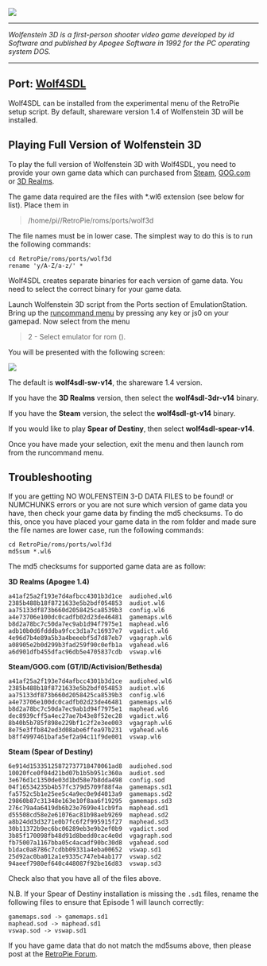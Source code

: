 ![](https://4.bp.blogspot.com/-KubMHEPz1Uk/VMJdFy57fTI/AAAAAAAAAEQ/xJFFjQsQZAY/s1600/wolf3d.png)

***

_Wolfenstein 3D is a first-person shooter video game developed by id Software and published by Apogee Software in 1992 for the PC operating system DOS._

***


## Port: [Wolf4SDL](https://github.com/mozzwald/wolf4sdl)

Wolf4SDL can be installed from the experimental menu of the RetroPie setup script. By default, shareware version 1.4 of Wolfenstein 3D will be installed.

## Playing Full Version of Wolfenstein 3D

To play the full version of Wolfenstein 3D with Wolf4SDL, you need to provide your own game data which can purchased from [Steam](http://store.steampowered.com/app/2270), [GOG.com](https://www.gog.com/game/wolfenstein_3d_and_spear_of_destiny) or [3D Realms](https://3drealms.com/catalog/wolfenstein-3d_25/).

The game data required are the files with *.wl6 extension (see below for list). Place them in 

> /home/pi//RetroPie/roms/ports/wolf3d

The file names must be in lower case. The simplest way to do this is to run the following commands:

    cd RetroPie/roms/ports/wolf3d
    rename 'y/A-Z/a-z/' *

Wolf4SDL creates separate binaries for each version of game data. You need to select the correct binary for your game data. 

Launch Wolfenstein 3D script from the Ports section of EmulationStation. Bring up the [runcommand menu](https://github.com/RetroPie/RetroPie-Setup/wiki/runcommand) by pressing any key or js0 on your gamepad. Now select from the menu
> 2 - Select emulator for rom ().

You will be presented with the following screen:

![](https://a123516c-a-62cb3a1a-s-sites.googlegroups.com/site/dosonthepi/wolf4sdl-rom-selection.png?attachauth=ANoY7cosBgHONtrzOQX3viZ--s0TrNsppucBOMmm7TIzEKVT4cPhJnTaLy0RO_FiuUbnGnUjfdsXiLg01-LDLslLMQl-ODbePEOKALnniWFphrKcBHW_I6zxQqMoDkfxoQ3psCobXd8i6HtRscADiMm2bNAQ3qgpHnXRJCLNk4StHxLglEnFkNu4FGpZ_oHPWZwCCCMwNDZmydodoIsa-orPPmwJU2B-kFClF1DQsmCNtWcAqUAC2Kg%3D&attredirects=0)

The default is **wolf4sdl-sw-v14**, the shareware 1.4 version.

If you have the **3D Realms** version, then select the **wolf4sdl-3dr-v14** binary.

If you have the **Steam** version, the select the **wolf4sdl-gt-v14** binary.

If you would like to play **Spear of Destiny**, then select **wolf4sdl-spear-v14**.

Once you have made your selection, exit the menu and then launch rom from the runcommand menu.

## Troubleshooting

If you are getting NO WOLFENSTEIN 3-D DATA FILES to be found! or NUMCHUNKS errors or you are not sure which version of game data you have, then check your game data by finding the md5 checksums. To do this, once you have placed your game data in the rom folder and made sure the file names are lower case, run the following commands:

	cd RetroPie/roms/ports/wolf3d
	md5sum *.wl6

The md5 checksums for supported game data are as follow:

**3D Realms (Apogee 1.4)**

	a41af25a2f193e7d4afbcc4301b3d1ce  audiohed.wl6
	2385b488b18f8721633e5b2bdf054853  audiot.wl6
	aa75133df873b660d2058425ca8539b3  config.wl6
	a4e73706e100dc0cadfb02d23de46481  gamemaps.wl6
	b8d2a78bc7c50da7ec9ab1d94f7975e1  maphead.wl6
	adb10b0d6fdddba9fcc3d1a7c16937e7  vgadict.wl6
	4e96d7b4e89a5b3a4beeebf5d7d87eb7  vgagraph.wl6
	a08905e2b0d299b3fad259f90c0efb1a  vgahead.wl6
	a6d901dfb455dfac96db5e4705837cdb  vswap.wl6

**Steam/GOG.com (GT/ID/Activision/Bethesda)**

	a41af25a2f193e7d4afbcc4301b3d1ce  audiohed.wl6
	2385b488b18f8721633e5b2bdf054853  audiot.wl6
	aa75133df873b660d2058425ca8539b3  config.wl6
	a4e73706e100dc0cadfb02d23de46481  gamemaps.wl6
	b8d2a78bc7c50da7ec9ab1d94f7975e1  maphead.wl6
	dec8939cff5a4ec27ae7b43e8f52ec28  vgadict.wl6
	8b40b5b785f898e229bf1c2f2e3ee003  vgagraph.wl6
	8e75e3ffb842ed3d08abe6ffea97b231  vgahead.wl6
	b8ff4997461bafa5ef2a94c11f9de001  vswap.wl6

**Steam (Spear of Destiny)**

	6e914d15335125872737718470061ad8  audiohed.sod
	10020fce0f04d21bd07b1b5b951c360a  audiot.sod
	3e676d1c1350de03d1bd58e7b8dda498  config.sod
	04f16534235b4b57fc379d5709f88f4a  gamemaps.sd1
	fa5752c5b1e25ee5c4a9ec0e9d4013a9  gamemaps.sd2
	29860b87c31348e163e10f8aa6f19295  gamemaps.sd3
	276c79a4a6419db6b23e7699e41cb9fa  maphead.sd1
	d55508cd58e2e61076ac81b98aeb9269  maphead.sd2
	a8b24dd3d3271e0b7fc6f2f995915f27  maphead.sd3
	30b11372b9ec6bc06289eb3e9b2ef0b9  vgadict.sod
	3b85f170098fb48d91d8bedd0cac4e0d  vgagraph.sod
	fb75007a1167bba05c4acadf90bc30d8  vgahead.sod
	b1dac0a8786c7cdbb09331a4eba00652  vswap.sd1
	25d92ac0ba012a1e9335c747eb4ab177  vswap.sd2
	94aeef7980ef640c448087f92be16d83  vswap.sd3

Check also that you have all of the files above.

N.B. If your Spear of Destiny installation is missing the ```.sd1``` files, rename the following files to ensure that Episode 1 will launch correctly:

	gamemaps.sod -> gamemaps.sd1
	maphead.sod -> maphead.sd1
	vswap.sod -> vswap.sd1

If you have game data that do not match the md5sums above, then please post at the [RetroPie Forum](http://blog.petrockblock.com/forums/forum/retropie-project-forum/emulators/).